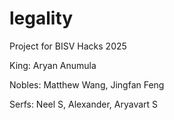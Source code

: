 # legality

Project for BISV Hacks 2025

King: Aryan Anumula

Nobles: Matthew Wang, Jingfan Feng

Serfs: Neel S, Alexander, Aryavart S
